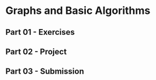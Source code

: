 # Graphs and Basic Algorithms

## Part 01 - Exercises

## Part 02 - Project

## Part 03 - Submission
